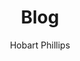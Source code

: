 ---
aliases: ["posts", "articles", "blog", "showcase", "docs"]
title: "Blog"
fulltitle:
type: postcard
layout: postcard
author: "Hobart Phillips"
tags: ["index"]
emoji:
---